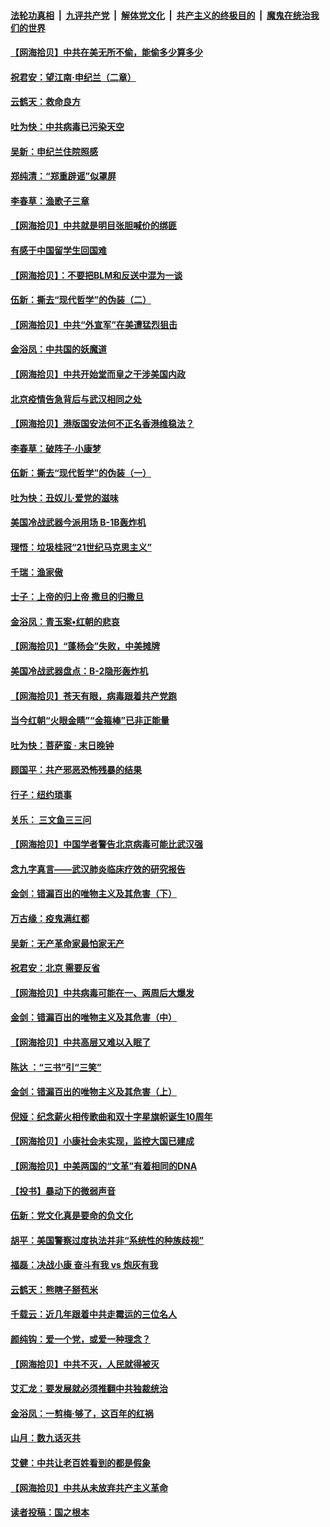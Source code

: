 ####  [法轮功真相](../../../../basic/blob/master/README.md?t=06290202) &nbsp;|&nbsp; [九评共产党](../../../../9ping.md/blob/master/README.md?t=06290202) &nbsp;|&nbsp; [解体党文化](../../../../jtdwh.md/blob/master/README.md?t=06290202)  &nbsp;|&nbsp; [共产主义的终极目的](../../../../gczydzjmd.md/blob/master/README.md?t=06290202) &nbsp;|&nbsp; [魔鬼在统治我们的世界](../../../../mgztzwmdsj.md/blob/master/README.md?t=06290202) 

#### [【网海拾贝】中共在美无所不偷，能偷多少算多少](../pages/nsc993/n12216875.md?t=06290202) 

#### [祝君安：望江南·申纪兰（二章）](../pages/nsc993/n12216556.md?t=06290202) 

#### [云鹤天：救命良方](../pages/nsc993/n12216543.md?t=06290202) 

#### [吐为快：中共病毒已污染天空](../pages/nsc993/n12215786.md?t=06290202) 

#### [吴新：申纪兰住院照感](../pages/nsc993/n12215730.md?t=06290202) 

#### [郑纯清：“郑重辟谣”似罩屏](../pages/nsc993/n12215700.md?t=06290202) 

#### [李春草：渔歌子三章](../pages/nsc993/n12215653.md?t=06290202) 

#### [【网海拾贝】中共就是明目张胆喊价的绑匪](../pages/nsc993/n12215381.md?t=06290202) 

#### [有感于中国留学生回国难](../pages/nsc993/n12212960.md?t=06290202) 

#### [【网海拾贝】：不要把BLM和反送中混为一谈](../pages/nsc993/n12213076.md?t=06290202) 

#### [伍新：撕去“现代哲学”的伪装（二）](../pages/nsc993/n12211310.md?t=06290202) 

#### [【网海拾贝】中共“外宣军”在美遭猛烈狙击](../pages/nsc993/n12211190.md?t=06290202) 

#### [金浴凤：中共国的妖魔道](../pages/nsc993/n12208163.md?t=06290202) 

#### [【网海拾贝】中共开始堂而皇之干涉美国内政](../pages/nsc993/n12205646.md?t=06290202) 

#### [北京疫情告急背后与武汉相同之处](../pages/nsc993/n12201610.md?t=06290202) 

#### [【网海拾贝】港版国安法何不正名香港维稳法？](../pages/nsc993/n12203675.md?t=06290202) 

#### [李春草：破阵子·小康梦](../pages/nsc993/n12202996.md?t=06290202) 

#### [伍新：撕去“现代哲学”的伪装（一）](../pages/nsc993/n12202666.md?t=06290202) 

#### [吐为快：丑奴儿·爱党的滋味](../pages/nsc993/n12202630.md?t=06290202) 

#### [美国冷战武器今派用场 B-1B轰炸机](../pages/nsc993/n12202368.md?t=06290202) 

#### [理悟：垃圾桂冠“21世纪马克思主义”](../pages/nsc993/n12201220.md?t=06290202) 

#### [千瑞：渔家傲](../pages/nsc993/n12201174.md?t=06290202) 

#### [士子：上帝的归上帝 撒旦的归撒旦](../pages/nsc993/n12199902.md?t=06290202) 

#### [金浴凤：青玉案•红朝的悲哀](../pages/nsc993/n12199650.md?t=06290202) 

#### [【网海拾贝】“蓬杨会”失败，中美摊牌](../pages/nsc993/n12199598.md?t=06290202) 

#### [美国冷战武器盘点：B-2隐形轰炸机](../pages/nsc993/n12199226.md?t=06290202) 

#### [【网海拾贝】苍天有眼，病毒跟着共产党跑](../pages/nsc993/n12197648.md?t=06290202) 

#### [当今红朝“火眼金睛”“金箍棒”已非正能量](../pages/nsc993/n12196834.md?t=06290202) 

#### [吐为快：菩萨蛮 · 末日晚钟](../pages/nsc993/n12196689.md?t=06290202) 

#### [顾国平：共产邪恶恐怖残暴的结果](../pages/nsc993/n12195238.md?t=06290202) 

#### [行子：纽约琐事](../pages/nsc993/n12194752.md?t=06290202) 

#### [关乐： 三文鱼三三问](../pages/nsc993/n12194626.md?t=06290202) 

#### [【网海拾贝】中国学者警告北京病毒可能比武汉强](../pages/nsc993/n12193964.md?t=06290202) 

#### [念九字真言——武汉肺炎临床疗效的研究报告](../pages/nsc993/n12190804.md?t=06290202) 

#### [金剑：错漏百出的唯物主义及其危害（下）](../pages/nsc993/n12191909.md?t=06290202) 

#### [万古缘：疫鬼满红都](../pages/nsc993/n12191847.md?t=06290202) 

#### [吴新：无产革命家最怕家无产](../pages/nsc993/n12191806.md?t=06290202) 

#### [祝君安：北京 需要反省](../pages/nsc993/n12191766.md?t=06290202) 

#### [【网海拾贝】中共病毒可能在一、两周后大爆发](../pages/nsc993/n12190517.md?t=06290202) 

#### [金剑：错漏百出的唯物主义及其危害（中）](../pages/nsc993/n12188778.md?t=06290202) 

#### [【网海拾贝】中共高层又难以入眠了](../pages/nsc993/n12188425.md?t=06290202) 

#### [陈达 ：“三书”引“三笑”](../pages/nsc993/n12187929.md?t=06290202) 

#### [金剑：错漏百出的唯物主义及其危害（上）](../pages/nsc993/n12186502.md?t=06290202) 

#### [倪娅：纪念薪火相传歌曲和双十字星旗帜诞生10周年](../pages/nsc993/n12186439.md?t=06290202) 

#### [【网海拾贝】小康社会未实现，监控大国已建成](../pages/nsc993/n12185468.md?t=06290202) 

#### [【网海拾贝】中美两国的“文革”有着相同的DNA](../pages/nsc993/n12184487.md?t=06290202) 

#### [【投书】暴动下的微弱声音](../pages/nsc993/n12183493.md?t=06290202) 

#### [伍新：党文化真是要命的负文化](../pages/nsc993/n12182742.md?t=06290202) 

#### [胡平：美国警察过度执法并非“系统性的种族歧视”](../pages/nsc993/n12182713.md?t=06290202) 

#### [福磊：决战小康 奋斗有我 vs 炮灰有我](../pages/nsc993/n12182693.md?t=06290202) 

#### [云鹤天：熊瞎子掰苞米](../pages/nsc993/n12182680.md?t=06290202) 

#### [千载云：近几年跟着中共走霉运的三位名人](../pages/nsc993/n12182649.md?t=06290202) 

#### [颜纯钩：爱一个党，或爱一种理念？](../pages/nsc993/n12182640.md?t=06290202) 

#### [【网海拾贝】中共不灭，人民就得被灭](../pages/nsc993/n12180698.md?t=06290202) 

#### [艾汇龙：要发展就必须推翻中共独裁统治](../pages/nsc993/n12180647.md?t=06290202) 

#### [金浴凤：一剪梅·够了，这百年的红祸](../pages/nsc993/n12180002.md?t=06290202) 

#### [山月：数九话灭共](../pages/nsc993/n12179940.md?t=06290202) 

#### [艾健：中共让老百姓看到的都是假象](../pages/nsc993/n12179778.md?t=06290202) 

#### [【网海拾贝】中共从未放弃共产主义革命](../pages/nsc993/n12176687.md?t=06290202) 

#### [读者投稿：国之根本](../pages/nsc993/n12176662.md?t=06290202) 

